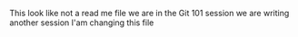 
This look like not a read me file
we are in the Git 101 session
we are writing another session
I'am changing this file
